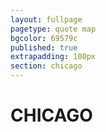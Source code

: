 ```yaml
---
layout: fullpage
pagetype: quote map
bgcolor: 69579c
published: true
extrapadding: 100px
section: chicago
---
```


<!-- <div class="mapstage"></div> -->

# CHICAGO
